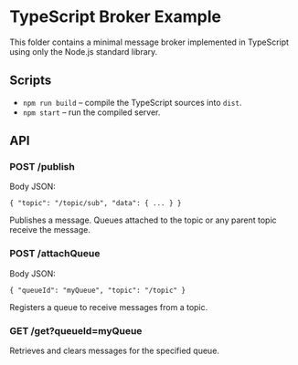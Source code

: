 # TypeScript Broker Example

This folder contains a minimal message broker implemented in TypeScript using only the Node.js standard library.

## Scripts

- `npm run build` – compile the TypeScript sources into `dist`.
- `npm start` – run the compiled server.

## API

### POST /publish

Body JSON:

```
{ "topic": "/topic/sub", "data": { ... } }
```

Publishes a message. Queues attached to the topic or any parent topic receive the message.

### POST /attachQueue

Body JSON:

```
{ "queueId": "myQueue", "topic": "/topic" }
```

Registers a queue to receive messages from a topic.

### GET /get?queueId=myQueue

Retrieves and clears messages for the specified queue.

